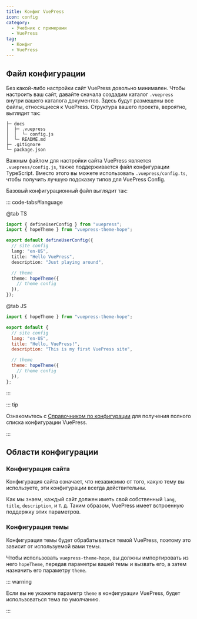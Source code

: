 ```yaml
---
title: Конфиг VuePress
icon: config
category:
  - Учебник с примерами
  - VuePress
tag:
  - Конфиг
  - VuePress
---
```


## Файл конфигурации

Без какой-либо настройки сайт VuePress довольно минимален. Чтобы настроить ваш сайт, давайте сначала создадим каталог `.vuepress` внутри вашего каталога документов. Здесь будут размещены все файлы, относящиеся к VuePress. Структура вашего проекта, вероятно, выглядит так:

```
├─ docs
│  ├─ .vuepress
│  │  └─ config.js
│  └─ README.md
├─ .gitignore
└─ package.json
```

Важным файлом для настройки сайта VuePress является `.vuepress/config.js`, также поддерживается файл конфигурации TypeScript. Вместо этого вы можете использовать `.vuepress/config.ts`, чтобы получить лучшую подсказку типов для VuePress Config.

Базовый конфигурационный файл выглядит так:

::: code-tabs#language

@tab TS

```ts
import { defineUserConfig } from "vuepress";
import { hopeTheme } from "vuepress-theme-hope";

export default defineUserConfig({
  // site config
  lang: "en-US",
  title: "Hello VuePress",
  description: "Just playing around",

  // theme
  theme: hopeTheme({
    // theme config
  }),
});
```

@tab JS

```js
import { hopeTheme } from "vuepress-theme-hope";

export default {
  // site config
  lang: "en-US",
  title: "Hello, VuePress!",
  description: "This is my first VuePress site",

  // theme
  theme: hopeTheme({
    // theme config
  }),
};
```

:::

::: tip

Ознакомьтесь с [Справочником по конфигурации](https://v2.vuepress.vuejs.org/reference/config.html) для получения полного списка конфигурации VuePress.

:::

## Области конфигурации

### Конфигурация сайта

Конфигурация сайта означает, что независимо от того, какую тему вы используете, эти конфигурации всегда действительны.

Как мы знаем, каждый сайт должен иметь свой собственный `lang`, `title`, `description`, и т. д. Таким образом, VuePress имеет встроенную поддержку этих параметров.

### Конфигурация темы

Конфигурация темы будет обрабатываться темой VuePress, поэтому это зависит от используемой вами темы.

Чтобы использовать `vuepress-theme-hope`, вы должны импортировать из него `hopeTheme`, передав параметры вашей темы и вызвать его, а затем назначить его параметру `theme`.

::: warning

Если вы не укажете параметр `theme` в конфигурации VuePress, будет использоваться тема по умолчанию.

:::
